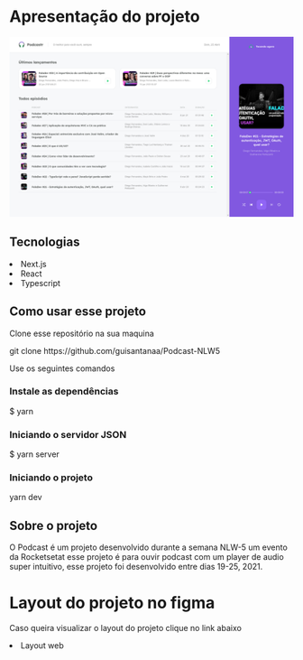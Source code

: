 <h1>Apresentação do projeto</h1>

<img src="/public/projeto.png" alt="Apresentação do projeto"/>

<h2>Tecnologias</h2>

<li>Next.js</li>
<li>React</li>
<li>Typescript</li>

<h2>Como usar esse projeto</h2>

<p font-size="12px">Clone esse repositório na sua maquina</p>

<p>git clone https://github.com/guisantanaa/Podcast-NLW5</p>

<p font-size="12px">Use os seguintes comandos</p>

### Instale as dependências

<p>$ yarn</p>

### Iniciando o servidor JSON

<p>$ yarn server</p>

### Iniciando o projeto

<p>yarn dev</p>

<h2>Sobre o projeto</h2>

<p>O Podcast é um projeto desenvolvido durante a semana NLW-5 um evento da Rocketsetat
esse projeto é para ouvir podcast com um player de audio super intuitivo, esse projeto
foi desenvolvido entre dias 19-25, 2021.
</p>

<h1>Layout do projeto no figma</h1>

<p>Caso queira visualizar o layout do projeto clique no link abaixo</p>

<li><a href="https://www.figma.com/file/UwFEntsHpHYJlHNQAQr4gA/Podcastr?node-id=160%3A2761"></a>Layout web</li>



